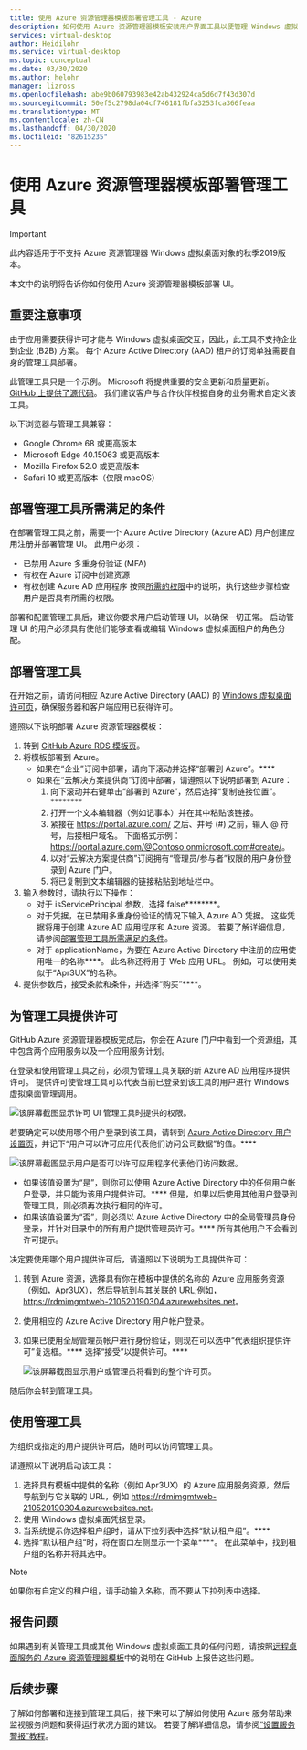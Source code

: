 ```yaml
---
title: 使用 Azure 资源管理器模板部署管理工具 - Azure
description: 如何使用 Azure 资源管理器模板安装用户界面工具以便管理 Windows 虚拟桌面资源。
services: virtual-desktop
author: Heidilohr
ms.service: virtual-desktop
ms.topic: conceptual
ms.date: 03/30/2020
ms.author: helohr
manager: lizross
ms.openlocfilehash: abe9b060793983e42ab432924ca5d6d7f43d307d
ms.sourcegitcommit: 50ef5c2798da04cf746181fbfa3253fca366feaa
ms.translationtype: MT
ms.contentlocale: zh-CN
ms.lasthandoff: 04/30/2020
ms.locfileid: "82615235"
---
```

# <a name="deploy-a-management-tool-with-an-azure-resource-manager-template"></a>使用 Azure 资源管理器模板部署管理工具

>[!IMPORTANT]
>此内容适用于不支持 Azure 资源管理器 Windows 虚拟桌面对象的秋季2019版本。

本文中的说明将告诉你如何使用 Azure 资源管理器模板部署 UI。

## <a name="important-considerations"></a>重要注意事项

由于应用需要获得许可才能与 Windows 虚拟桌面交互，因此，此工具不支持企业到企业 (B2B) 方案。 每个 Azure Active Directory (AAD) 租户的订阅单独需要自身的管理工具部署。

此管理工具只是一个示例。 Microsoft 将提供重要的安全更新和质量更新。 [GitHub 上提供了源代码](https://github.com/Azure/RDS-Templates/tree/master/wvd-templates/wvd-management-ux/deploy)。 我们建议客户与合作伙伴根据自身的业务需求自定义该工具。

以下浏览器与管理工具兼容：
- Google Chrome 68 或更高版本
- Microsoft Edge 40.15063 或更高版本
- Mozilla Firefox 52.0 或更高版本
- Safari 10 或更高版本（仅限 macOS）

## <a name="what-you-need-to-deploy-the-management-tool"></a>部署管理工具所需满足的条件

在部署管理工具之前，需要一个 Azure Active Directory (Azure AD) 用户创建应用注册并部署管理 UI。 此用户必须：

- 已禁用 Azure 多重身份验证 (MFA)
- 有权在 Azure 订阅中创建资源
- 有权创建 Azure AD 应用程序 按照[所需的权限](../../active-directory/develop/howto-create-service-principal-portal.md#required-permissions)中的说明，执行这些步骤检查用户是否具有所需的权限。

部署和配置管理工具后，建议你要求用户启动管理 UI，以确保一切正常。 启动管理 UI 的用户必须具有使他们能够查看或编辑 Windows 虚拟桌面租户的角色分配。

## <a name="deploy-the-management-tool"></a>部署管理工具

在开始之前，请访问相应 Azure Active Directory (AAD) 的 [Windows 虚拟桌面许可页](https://rdweb.wvd.microsoft.com)，确保服务器和客户端应用已获得许可。

遵照以下说明部署 Azure 资源管理器模板：

1. 转到 [GitHub Azure RDS 模板页](https://github.com/Azure/RDS-Templates/tree/master/wvd-templates/wvd-management-ux/deploy)。
2. 将模板部署到 Azure。
    - 如果在“企业”订阅中部署，请向下滚动并选择“部署到 Azure”。**** 
    - 如果在“云解决方案提供商”订阅中部署，请遵照以下说明部署到 Azure：
        1. 向下滚动并右键单击“部署到 Azure”，然后选择“复制链接位置”。********
        2. 打开一个文本编辑器（例如记事本）并在其中粘贴该链接。
        3. 紧接在 <https://portal.azure.com/> 之后、井号 (#) 之前，输入 @ 符号，后接租户域名。 下面格式示例：<https://portal.azure.com/@Contoso.onmicrosoft.com#create/>。
        4. 以对“云解决方案提供商”订阅拥有“管理员/参与者”权限的用户身份登录到 Azure 门户。
        5. 将已复制到文本编辑器的链接粘贴到地址栏中。
3. 输入参数时，请执行以下操作：
    - 对于 isServicePrincipal 参数，选择 false********。
    - 对于凭据，在已禁用多重身份验证的情况下输入 Azure AD 凭据。 这些凭据将用于创建 Azure AD 应用程序和 Azure 资源。 若要了解详细信息，请参阅[部署管理工具所需满足的条件](#what-you-need-to-deploy-the-management-tool)。
    - 对于 applicationName，为要在 Azure Active Directory 中注册的应用使用唯一的名称****。 此名称还将用于 Web 应用 URL。 例如，可以使用类似于“Apr3UX”的名称。
4. 提供参数后，接受条款和条件，并选择“购买”****。

## <a name="provide-consent-for-the-management-tool"></a>为管理工具提供许可

GitHub Azure 资源管理器模板完成后，你会在 Azure 门户中看到一个资源组，其中包含两个应用服务以及一个应用服务计划。

在登录和使用管理工具之前，必须为管理工具关联的新 Azure AD 应用程序提供许可。 提供许可使管理工具可以代表当前已登录到该工具的用户进行 Windows 虚拟桌面管理调用。

![该屏幕截图显示许可 UI 管理工具时提供的权限。](../media/management-ui-delegated-permissions.png)

若要确定可以使用哪个用户登录到该工具，请转到 [Azure Active Directory 用户设置页](https://portal.azure.com/#blade/Microsoft_AAD_IAM/StartboardApplicationsMenuBlade/UserSettings/menuId/)，并记下“用户可以许可应用代表他们访问公司数据”的值。****

![该屏幕截图显示用户是否可以许可应用程序代表他们访问数据。](../media/management-ui-user-consent-allowed.png)

- 如果该值设置为“是”，则你可以使用 Azure Active Directory 中的任何用户帐户登录，并只能为该用户提供许可。**** 但是，如果以后使用其他用户登录到管理工具，则必须再次执行相同的许可。
- 如果该值设置为“否”，则必须以 Azure Active Directory 中的全局管理员身份登录，并针对目录中的所有用户提供管理员许可。**** 所有其他用户不会看到许可提示。


决定要使用哪个用户提供许可后，请遵照以下说明为工具提供许可：

1. 转到 Azure 资源，选择具有你在模板中提供的名称的 Azure 应用服务资源（例如，Apr3UX），然后导航到与其关联的 URL;例如， <https://rdmimgmtweb-210520190304.azurewebsites.net>。
2. 使用相应的 Azure Active Directory 用户帐户登录。
3. 如果已使用全局管理员帐户进行身份验证，则现在可以选中“代表组织提供许可”复选框。**** 选择“接受”以提供许可。****
   
   ![该屏幕截图显示用户或管理员将看到的整个许可页。](../media/management-ui-consent-page.png)

随后你会转到管理工具。

## <a name="use-the-management-tool"></a>使用管理工具

为组织或指定的用户提供许可后，随时可以访问管理工具。

请遵照以下说明启动该工具：

1. 选择具有模板中提供的名称（例如 Apr3UX）的 Azure 应用服务资源，然后导航到与它关联的 URL，例如 <https://rdmimgmtweb-210520190304.azurewebsites.net>。
2. 使用 Windows 虚拟桌面凭据登录。
3. 当系统提示你选择租户组时，请从下拉列表中选择“默认租户组”。****
4. 选择“默认租户组”时，将在窗口左侧显示一个菜单****。 在此菜单中，找到租户组的名称并将其选中。
  
  > [!NOTE]
  > 如果你有自定义的租户组，请手动输入名称，而不要从下拉列表中选择。

## <a name="report-issues"></a>报告问题

如果遇到有关管理工具或其他 Windows 虚拟桌面工具的任何问题，请按照[远程桌面服务的 Azure 资源管理器模板](https://github.com/Azure/RDS-Templates/blob/master/README.md)中的说明在 GitHub 上报告这些问题。

## <a name="next-steps"></a>后续步骤

了解如何部署和连接到管理工具后，接下来可以了解如何使用 Azure 服务帮助来监视服务问题和获得运行状况方面的建议。 若要了解详细信息，请参阅[“设置服务警报”教程](set-up-service-alerts-2019.md)。